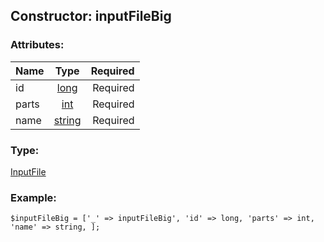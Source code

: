 ## Constructor: inputFileBig  

### Attributes:

| Name     |    Type       | Required |
|----------|:-------------:|---------:|
|id|[long](../types/long.md) | Required|
|parts|[int](../types/int.md) | Required|
|name|[string](../types/string.md) | Required|
### Type: 

[InputFile](../types/InputFile.md)
### Example:

```
$inputFileBig = ['_' => inputFileBig', 'id' => long, 'parts' => int, 'name' => string, ];
```